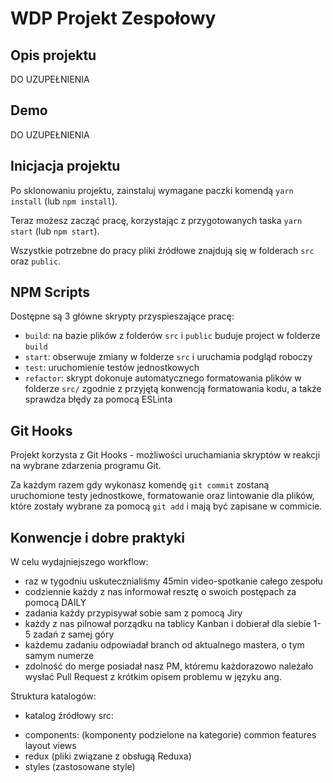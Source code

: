 


# WDP Projekt Zespołowy

## Opis projektu

DO UZUPEŁNIENIA

## Demo

DO UZUPEŁNIENIA

## Inicjacja projektu

Po sklonowaniu projektu, zainstaluj wymagane paczki komendą `yarn install` (lub `npm install`).

Teraz możesz zacząć pracę, korzystając z przygotowanych taska `yarn start` (lub `npm start`).

Wszystkie potrzebne do pracy pliki źródłowe znajdują się w folderach `src` oraz `public`.

## NPM Scripts

Dostępne są 3 główne skrypty przyspieszające pracę:

- `build`: na bazie plików z folderów `src` i `public` buduje project w folderze `build`
- `start`: obserwuje zmiany w folderze `src` i uruchamia podgląd roboczy
- `test`: uruchomienie testów jednostkowych
- `refactor`: skrypt dokonuje automatycznego formatowania plików w folderze `src/`
  zgodnie z przyjętą konwencją formatowania kodu, a także sprawdza błędy za pomocą ESLinta

## Git Hooks

Projekt korzysta z Git Hooks - możliwości uruchamiania skryptów w reakcji na wybrane zdarzenia programu Git.

Za każdym razem gdy wykonasz komendę `git commit` zostaną uruchomione testy jednostkowe, formatowanie oraz lintowanie
dla plików, które zostały wybrane za pomocą `git add` i mają być zapisane w commicie.

## Konwencje i dobre praktyki

W celu wydajniejszego workflow:

* raz w tygodniu uskutecznialiśmy 45min video-spotkanie całego zespołu
* codziennie każdy z nas informował resztę o swoich postępach za pomocą DAILY
* zadania każdy przypisywał sobie sam z pomocą Jiry
* każdy z nas pilnował porządku na tablicy Kanban i dobierał dla siebie 1-5 zadań z samej góry
* każdemu zadaniu odpowiadał branch od aktualnego mastera, o tym samym numerze
* zdolność do merge posiadał nasz PM, któremu każdorazowo należało wysłać Pull Request z krótkim opisem problemu w języku ang.

Struktura katalogów:

* katalog źródłowy src:
 - components: (komponenty podzielone na kategorie)
    common
    features
    layout
    views
 - redux (pliki związane z obsługą Reduxa)
 - styles (zastosowane style)
